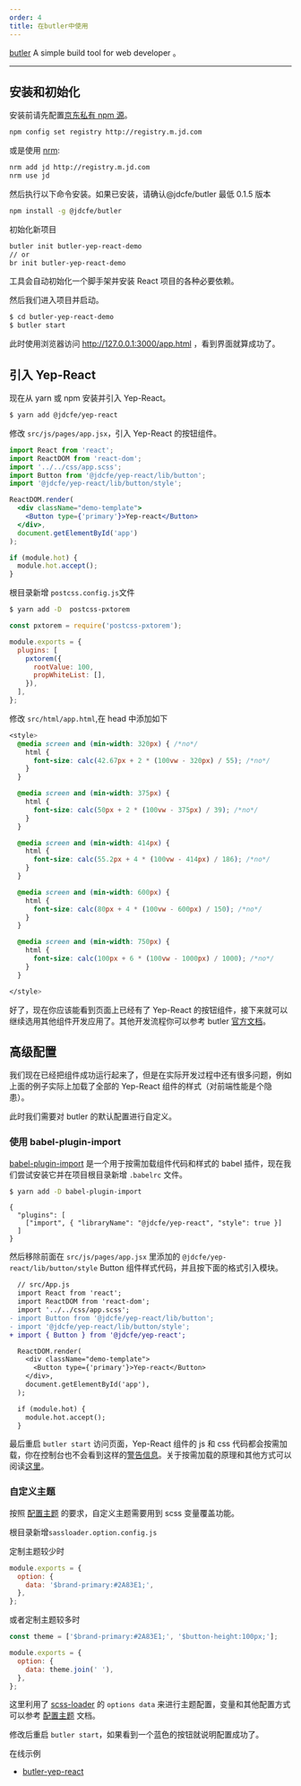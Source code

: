 ```yaml
---
order: 4
title: 在butler中使用
---
```


[butler](http://butler.jd.com/#/) A simple build tool for web developer 。

---

## 安装和初始化

安装前请先配置[京东私有 npm 源](http://npm.m.jd.com/)。

```bash
npm config set registry http://registry.m.jd.com
```

或是使用 [nrm](https://github.com/Pana/nrm):

```bash
nrm add jd http://registry.m.jd.com
nrm use jd
```

然后执行以下命令安装。如果已安装，请确认@jdcfe/butler 最低 0.1.5 版本

```bash
npm install -g @jdcfe/butler
```

初始化新项目

```bash
butler init butler-yep-react-demo
// or
br init butler-yep-react-demo
```

工具会自动初始化一个脚手架并安装 React 项目的各种必要依赖。

然后我们进入项目并启动。

```bash
$ cd butler-yep-react-demo
$ butler start
```

此时使用浏览器访问 http://127.0.0.1:3000/app.html ，看到界面就算成功了。

## 引入 Yep-React

现在从 yarn 或 npm 安装并引入 Yep-React。

```bash
$ yarn add @jdcfe/yep-react
```

修改 `src/js/pages/app.jsx`，引入 Yep-React 的按钮组件。

```jsx
import React from 'react';
import ReactDOM from 'react-dom';
import '../../css/app.scss';
import Button from '@jdcfe/yep-react/lib/button';
import '@jdcfe/yep-react/lib/button/style';

ReactDOM.render(
  <div className="demo-template">
    <Button type={'primary'}>Yep-react</Button>
  </div>,
  document.getElementById('app')
);

if (module.hot) {
  module.hot.accept();
}
```

根目录新增 `postcss.config.js`文件

```bash
$ yarn add -D  postcss-pxtorem
```

```js
const pxtorem = require('postcss-pxtorem');

module.exports = {
  plugins: [
    pxtorem({
      rootValue: 100,
      propWhiteList: [],
    }),
  ],
};
```

修改 `src/html/app.html`,在 head 中添加如下

```css
<style>
  @media screen and (min-width: 320px) { /*no*/
    html {
      font-size: calc(42.67px + 2 * (100vw - 320px) / 55); /*no*/
    }
  }

  @media screen and (min-width: 375px) {
    html {
      font-size: calc(50px + 2 * (100vw - 375px) / 39); /*no*/
    }
  }

  @media screen and (min-width: 414px) {
    html {
      font-size: calc(55.2px + 4 * (100vw - 414px) / 186); /*no*/
    }
  }

  @media screen and (min-width: 600px) {
    html {
      font-size: calc(80px + 4 * (100vw - 600px) / 150); /*no*/
    }
  }

  @media screen and (min-width: 750px) {
    html {
      font-size: calc(100px + 6 * (100vw - 1000px) / 1000); /*no*/
    }
  }

</style>
```

好了，现在你应该能看到页面上已经有了 Yep-React 的按钮组件，接下来就可以继续选用其他组件开发应用了。其他开发流程你可以参考 butler [官方文档](http://butler.jd.com/#/)。

## 高级配置

我们现在已经把组件成功运行起来了，但是在实际开发过程中还有很多问题，例如上面的例子实际上加载了全部的 Yep-React 组件的样式（对前端性能是个隐患）。

此时我们需要对 butler 的默认配置进行自定义。

### 使用 babel-plugin-import

[babel-plugin-import](https://github.com/ant-design/babel-plugin-import) 是一个用于按需加载组件代码和样式的 babel 插件，现在我们尝试安装它并在项目根目录新增 `.babelrc` 文件。

```bash
$ yarn add -D babel-plugin-import
```

```.babelrc
{
  "plugins": [
    ["import", { "libraryName": "@jdcfe/yep-react", "style": true }]
  ]
}
```

然后移除前面在 `src/js/pages/app.jsx` 里添加的 `@jdcfe/yep-react/lib/button/style` Button 组件样式代码，并且按下面的格式引入模块。

```diff
  // src/App.js
  import React from 'react';
  import ReactDOM from 'react-dom';
  import '../../css/app.scss';
- import Button from '@jdcfe/yep-react/lib/button';
- import '@jdcfe/yep-react/lib/button/style';
+ import { Button } from '@jdcfe/yep-react';

  ReactDOM.render(
    <div className="demo-template">
      <Button type={'primary'}>Yep-react</Button>
    </div>,
    document.getElementById('app'),
  );

  if (module.hot) {
    module.hot.accept();
  }
```

最后重启 `butler start` 访问页面，Yep-React 组件的 js 和 css 代码都会按需加载，你在控制台也不会看到这样的[警告信息](https://zos.alipayobjects.com/rmsportal/vgcHJRVZFmPjAawwVoXK.png)。关于按需加载的原理和其他方式可以阅读[这里](/docs/react/getting-started#按需加载)。

### 自定义主题

按照 [配置主题](#/doc/customize-theme) 的要求，自定义主题需要用到 scss 变量覆盖功能。

根目录新增`sassloader.option.config.js`

定制主题较少时

```js
module.exports = {
  option: {
    data: '$brand-primary:#2A83E1;',
  },
};
```

或者定制主题较多时

```js
const theme = ['$brand-primary:#2A83E1;', '$button-height:100px;'];

module.exports = {
  option: {
    data: theme.join(' '),
  },
};
```

这里利用了 [scss-loader](http://sass-lang.com/documentation/file.SASS_REFERENCE.html#variable_defaults_default) 的 `options data` 来进行主题配置，变量和其他配置方式可以参考 [配置主题](/doc/customize-theme) 文档。

修改后重启 `butler start`，如果看到一个蓝色的按钮就说明配置成功了。

在线示例

* [butler-yep-react](http://git.jd.com/zhaohongyang1/butler-yep-react)
